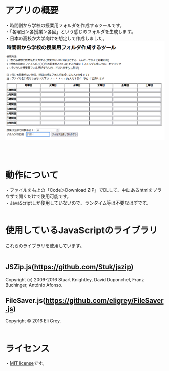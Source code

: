 # アプリの概要 
・時間割から学校の授業用フォルダを作成するツールです。  
・「各曜日＞各授業＞各回」という感じのフォルダを生成します。  
・日本の高校か大学向けを想定して作成しました。  
![screenshot](screenshot.PNG)

<br><br>
# 動作について
・ファイルを右上の「Code＞Download ZIP」でDLして、中にあるhtmlをブラウザで開くだけで使用可能です。  
・JavaScriptしか使用していないので、ランタイム等は不要なはずです。
<br><br>
# 使用しているJavaScriptのライブラリ
これらのライブラリを使用しています。  <br><br>

## JSZip.js(https://github.com/Stuk/jszip)
Copyright (c) 2009-2016 Stuart Knightley, David Duponchel, Franz Buchinger, António Afonso.
  
  
## FileSaver.js(https://github.com/eligrey/FileSaver.js)  
Copyright © 2016 Eli Grey.
<br><br>
# ライセンス
・[MIT license](https://en.wikipedia.org/wiki/MIT_License)です。
